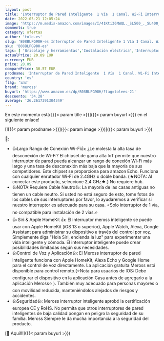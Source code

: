 ```yaml
---
layout: post
title: 'Interruptor de Pared Inteligente  1 Vía  1 Canal. Wi-Fi Interruptor. Compatible con Apple HomeKit Siri  Alexa  Google Assistant y SmartThings. meross.  Se Requiere un Cable Neutral '
date: 2022-05-21 12:05:24
image: 'https://m.media-amazon.com/images/I/41Kti36NWQL._SL500_._SL400_.jpg'
comments: true
category: ofertas
author: 'tole.es'
slug: 'B08BLFG98H-es Interruptor de Pared Inteligente 1 Vía 1 Canal. Wi-Fi...'
sku: 'B08BLFG98H-es'
tags: [ 'Bricolaje y herramientas','Instalación eléctrica','Interruptores y reguladores de luz','apple','meross','🇪🇸', ]
actualPrice: 20.09 EUR
currency: EUR
price: 20.09
comparePrice: 30.57 EUR
prodname: 'Interruptor de Pared Inteligente  1 Vía  1 Canal. Wi-Fi Interruptor. Compatible con Apple HomeKit Siri  Alexa  Google Assistant y SmartThings. meross.  Se Requiere un Cable Neutral '
country: 'es'
flag: '🇪🇸'
brand: 'meross'
buyurl: 'https://www.amazon.es/dp/B08BLFG98H/?tag=tolees-21'
descuento: '34.28'
average: '26.2617391304349'
---
```


En este momento está [{{< param title >}}]({{< param buyurl >}}) en el siguiente enlace!

[![{{< param prodname >}}]({{< param image >}})]({{< param buyurl >}})

🔎:

- 👍Largo Rango de Conexión Wi-Fi👍: ¿Le molesta la alta tasa de desconexión de Wi-Fi? El chipset de gama alta IoT permite que nuestro interruptor de pared pueda alcanzar un rango de conexión Wi-Fi más largo y una tasa de desconexión más baja que la mayoría de sus competidores. Este chipset se proporciona para amazon Echo. Funciona con cualquier enrutador Wi-Fi de 2.4GHz o doble banda. (★NOTA: Al conectar este producto, seleccione 2,4 GHz★.) No requiere hub.
- 👍NOTA:Requiere Cable Neutro👍: La mayoría de las casas antiguas no tienen un cable neutro. Si usted no está seguro de esto, tome fotos de los cables de sus interruptores por favor, lo ayudaremos a verificar si nuestro interruptor es adecuado para su casa. ⭐Solo interruptor de 1 vía, no compatible para instalación de 2 vías.⭐
- 👍 Siri & Apple HomeKit 👍: El interruptor meross inteligente se puede usar con Apple HomeKit (iOS 13 o superior), Apple Watch, Alexa, Google Assistant para administrar su dispositivo a través del control por voz. Simplemente diga "Hola Siri, encienda la luz" para experimentar una vida inteligente y cómoda. El interruptor inteligente puede crear posibilidades ilimitadas según sus necesidades.
- 👍Control de Voz y Aplicación👍: El Meross interruptor de pared inteligente funciona con Apple HomeKit, Alexa Echo y Google Home para el control de voz directamente. La aplicación gratuita Meross está disponible para control remoto.(⭐Nota para usuarios de IOS: Debe configurar el dispositivo en la aplicación Casa antes de agregarlo a la aplicación Meross⭐ ). También muy adecuado para personas mayores o con movilidad reducida, manteniéndolos alejados de riesgos y accidentes.
- 👍Seguridad👍: Meross interruptor inteligente aprobó la certificación europea CE y RoHS. No permita que otros interruptores de pared inteligentes de baja calidad pongan en peligro la seguridad de su familia. Meross Siempre le da mucha importancia a la seguridad del producto.

[🛒 Aquí!!!]({{< param buyurl >}})

